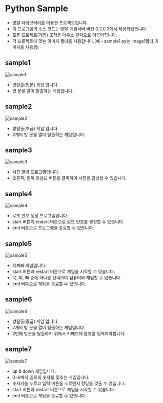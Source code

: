 # Python Sample
- 방탈 라이브러리를 이용한 프로젝트입니다.
- 이 프로그램의 소스 코드는 방탈 게임서버 버전 0.2.0.0에서 작성되었습니다.
- 모든 프로젝트(게임) 조작은 마우스 클릭으로 이루어집니다.
- 각 프로젝트에 맞는 이미지 폴더를 사용합니다.(예 - sample1.py는 image1폴더 이미지를 사용함)


## sample1
![sample1](https://user-images.githubusercontent.com/65575481/82448850-44c26400-9ae5-11ea-87e2-560f8a9e520c.PNG)
- 방탈출(입문) 게임 입니다.
- 방 문을 열어 탈출하는 게임입니다.


## sample2
![sample2](https://user-images.githubusercontent.com/65575481/82448891-54da4380-9ae5-11ea-911a-1c9b8edc669e.PNG)
- 방탈출(초급) 게임 입니다.
- 2개의 방 문을 열어 탈출하는 게임입니다.


## sample3
![sample3](https://user-images.githubusercontent.com/65575481/82448916-5efc4200-9ae5-11ea-8677-6c18fc2e2b99.PNG)
- 사진 앨범 프로그램입니다.
- 오른쪽, 왼쪽 화살표 버튼을 클릭하여 사진을 감상할 수 있습니다.


## sample4
![sample4](https://user-images.githubusercontent.com/65575481/82448938-67547d00-9ae5-11ea-987b-9aa91d495820.PNG)
- 로또 번호 생성 프로그램입니다.
- start 버튼과 restart 버튼으로 로또 번호를 생성할 수 있습니다.
- end 버튼으로 프로그램을 종료할 수 있습니다.


## sample5
![sample5](https://user-images.githubusercontent.com/65575481/82448960-70454e80-9ae5-11ea-8cd7-ca3f2272f98f.PNG)
- 묵찌빠 게임입니다.
- start 버튼과 restart 버튼으로 게임을 시작할 수 있습니다.
- 묵, 찌, 빠 중에 하나를 선택하여 컴퓨터와 게임할 수 있습니다.
- end 버튼으로 게임을 종료할 수 있습니다.


## sample6
![sample6](https://user-images.githubusercontent.com/65575481/82448990-7affe380-9ae5-11ea-9e0e-eeb96af5b5bc.PNG)
- 방탈출(중급) 게임 입니다.
- 2개의 방 문을 열어 탈출하는 게임입니다.
- 2번째 방문을 탈출하기 위해서 키패드에 암호를 입력해야합니다.


## sample7
![sample7](https://user-images.githubusercontent.com/65575481/82449011-83f0b500-9ae5-11ea-9468-29662e5633a6.PNG)
- up & down 게임입니다.
- 0~9까지 임의의 숫자를 맞추는 게임입니다.
- 숫자키를 누르고 입력 버튼을 누르면서 정답을 맞출 수 있습니다.
- start 버튼과 restart 버튼으로 게임을 시작할 수 있습니다.
- end 버튼으로 게임을 종료할 수 있습니다.

